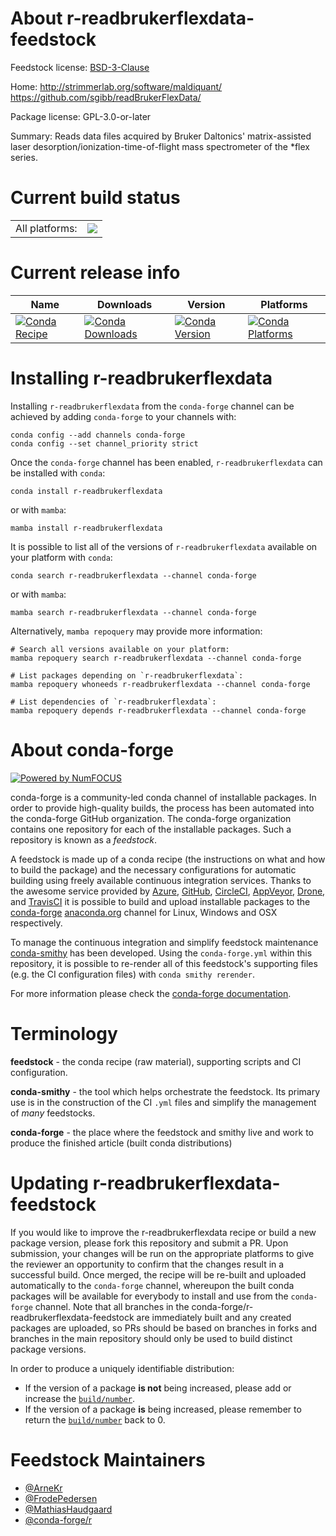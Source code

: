 About r-readbrukerflexdata-feedstock
====================================

Feedstock license: [BSD-3-Clause](https://github.com/conda-forge/r-readbrukerflexdata-feedstock/blob/main/LICENSE.txt)

Home: http://strimmerlab.org/software/maldiquant/ https://github.com/sgibb/readBrukerFlexData/

Package license: GPL-3.0-or-later

Summary: Reads data files acquired by Bruker Daltonics' matrix-assisted laser desorption/ionization-time-of-flight mass spectrometer of the *flex series.

Current build status
====================


<table><tr><td>All platforms:</td>
    <td>
      <a href="https://dev.azure.com/conda-forge/feedstock-builds/_build/latest?definitionId=3482&branchName=main">
        <img src="https://dev.azure.com/conda-forge/feedstock-builds/_apis/build/status/r-readbrukerflexdata-feedstock?branchName=main">
      </a>
    </td>
  </tr>
</table>

Current release info
====================

| Name | Downloads | Version | Platforms |
| --- | --- | --- | --- |
| [![Conda Recipe](https://img.shields.io/badge/recipe-r--readbrukerflexdata-green.svg)](https://anaconda.org/conda-forge/r-readbrukerflexdata) | [![Conda Downloads](https://img.shields.io/conda/dn/conda-forge/r-readbrukerflexdata.svg)](https://anaconda.org/conda-forge/r-readbrukerflexdata) | [![Conda Version](https://img.shields.io/conda/vn/conda-forge/r-readbrukerflexdata.svg)](https://anaconda.org/conda-forge/r-readbrukerflexdata) | [![Conda Platforms](https://img.shields.io/conda/pn/conda-forge/r-readbrukerflexdata.svg)](https://anaconda.org/conda-forge/r-readbrukerflexdata) |

Installing r-readbrukerflexdata
===============================

Installing `r-readbrukerflexdata` from the `conda-forge` channel can be achieved by adding `conda-forge` to your channels with:

```
conda config --add channels conda-forge
conda config --set channel_priority strict
```

Once the `conda-forge` channel has been enabled, `r-readbrukerflexdata` can be installed with `conda`:

```
conda install r-readbrukerflexdata
```

or with `mamba`:

```
mamba install r-readbrukerflexdata
```

It is possible to list all of the versions of `r-readbrukerflexdata` available on your platform with `conda`:

```
conda search r-readbrukerflexdata --channel conda-forge
```

or with `mamba`:

```
mamba search r-readbrukerflexdata --channel conda-forge
```

Alternatively, `mamba repoquery` may provide more information:

```
# Search all versions available on your platform:
mamba repoquery search r-readbrukerflexdata --channel conda-forge

# List packages depending on `r-readbrukerflexdata`:
mamba repoquery whoneeds r-readbrukerflexdata --channel conda-forge

# List dependencies of `r-readbrukerflexdata`:
mamba repoquery depends r-readbrukerflexdata --channel conda-forge
```


About conda-forge
=================

[![Powered by
NumFOCUS](https://img.shields.io/badge/powered%20by-NumFOCUS-orange.svg?style=flat&colorA=E1523D&colorB=007D8A)](https://numfocus.org)

conda-forge is a community-led conda channel of installable packages.
In order to provide high-quality builds, the process has been automated into the
conda-forge GitHub organization. The conda-forge organization contains one repository
for each of the installable packages. Such a repository is known as a *feedstock*.

A feedstock is made up of a conda recipe (the instructions on what and how to build
the package) and the necessary configurations for automatic building using freely
available continuous integration services. Thanks to the awesome service provided by
[Azure](https://azure.microsoft.com/en-us/services/devops/), [GitHub](https://github.com/),
[CircleCI](https://circleci.com/), [AppVeyor](https://www.appveyor.com/),
[Drone](https://cloud.drone.io/welcome), and [TravisCI](https://travis-ci.com/)
it is possible to build and upload installable packages to the
[conda-forge](https://anaconda.org/conda-forge) [anaconda.org](https://anaconda.org/)
channel for Linux, Windows and OSX respectively.

To manage the continuous integration and simplify feedstock maintenance
[conda-smithy](https://github.com/conda-forge/conda-smithy) has been developed.
Using the ``conda-forge.yml`` within this repository, it is possible to re-render all of
this feedstock's supporting files (e.g. the CI configuration files) with ``conda smithy rerender``.

For more information please check the [conda-forge documentation](https://conda-forge.org/docs/).

Terminology
===========

**feedstock** - the conda recipe (raw material), supporting scripts and CI configuration.

**conda-smithy** - the tool which helps orchestrate the feedstock.
                   Its primary use is in the construction of the CI ``.yml`` files
                   and simplify the management of *many* feedstocks.

**conda-forge** - the place where the feedstock and smithy live and work to
                  produce the finished article (built conda distributions)


Updating r-readbrukerflexdata-feedstock
=======================================

If you would like to improve the r-readbrukerflexdata recipe or build a new
package version, please fork this repository and submit a PR. Upon submission,
your changes will be run on the appropriate platforms to give the reviewer an
opportunity to confirm that the changes result in a successful build. Once
merged, the recipe will be re-built and uploaded automatically to the
`conda-forge` channel, whereupon the built conda packages will be available for
everybody to install and use from the `conda-forge` channel.
Note that all branches in the conda-forge/r-readbrukerflexdata-feedstock are
immediately built and any created packages are uploaded, so PRs should be based
on branches in forks and branches in the main repository should only be used to
build distinct package versions.

In order to produce a uniquely identifiable distribution:
 * If the version of a package **is not** being increased, please add or increase
   the [``build/number``](https://docs.conda.io/projects/conda-build/en/latest/resources/define-metadata.html#build-number-and-string).
 * If the version of a package **is** being increased, please remember to return
   the [``build/number``](https://docs.conda.io/projects/conda-build/en/latest/resources/define-metadata.html#build-number-and-string)
   back to 0.

Feedstock Maintainers
=====================

* [@ArneKr](https://github.com/ArneKr/)
* [@FrodePedersen](https://github.com/FrodePedersen/)
* [@MathiasHaudgaard](https://github.com/MathiasHaudgaard/)
* [@conda-forge/r](https://github.com/orgs/conda-forge/teams/r/)

